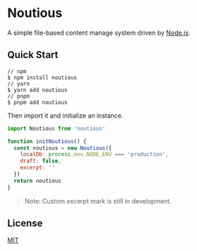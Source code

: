 # Noutious

A simple file-based content manage system driven by [Node.js](https://nodejs.org).

## Quick Start

```
// npm
$ npm install noutious
// yarn
$ yarn add noutious
// pnpm
$ pnpm add noutious
```

Then import it and initialize an instance.

```js
import Noutious from 'noutious'

function initNoutious() {
  const noutious = new Noutious({
    localDb: process.env.NODE_ENV === 'production',
    draft: false,
    excerpt: ''
  })
  return noutious
}
```

> Note: Custom excerpt mark is still in development.

## License

[MIT](https://github.com/s-complex/noutious/blob/main/LICENSE)

